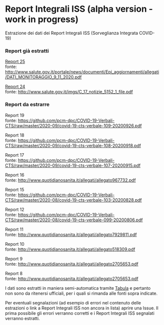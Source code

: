 # Report Integrali ISS (alpha version - work in progress)

Estrazione dei dati dei Report Integrali ISS (Sorveglianza Integrata COVID-19)

### Report già estratti

[Report 25](https://raw.githubusercontent.com/opencovid-mr/Report_Integrali_ISS/main/csv/Report25.csv)<br/>
fonte: http://www.salute.gov.it/portale/news/documenti/Epi_aggiornamenti/allegati/DATI_MONITORAGGIO_9_11_2020.pdf

[Report 24](https://raw.githubusercontent.com/opencovid-mr/Report_Integrali_ISS/main/csv/Report24.csv)<br/>
fonte: http://www.salute.gov.it/imgs/C_17_notizie_5152_1_file.pdf

### Report da estrarre
Report 19<br/>
fonte: https://github.com/pcm-dpc/COVID-19-Verbali-CTS/raw/master/2020-09/covid-19-cts-verbale-109-20200926.pdf

Report 18<br/>
fonte: https://github.com/pcm-dpc/COVID-19-Verbali-CTS/raw/master/2020-09/covid-19-cts-verbale-108-20200918.pdf

Report 17<br/>
fonte: https://github.com/pcm-dpc/COVID-19-Verbali-CTS/raw/master/2020-09/covid-19-cts-verbale-107-20200915.pdf

Report 16<br/>
fonte: http://www.quotidianosanita.it/allegati/allegato967732.pdf

Report 15<br/>
fonte: https://github.com/pcm-dpc/COVID-19-Verbali-CTS/raw/master/2020-08/covid-19-cts-verbale-103-20200828.pdf

Report 12<br/>
fonte: https://github.com/pcm-dpc/COVID-19-Verbali-CTS/raw/master/2020-08/covid-19-cts-verbale-099-20200806.pdf

Report 11<br/>
fonte: http://www.quotidianosanita.it/allegati/allegato7929811.pdf

Report 10<br/>
fonte: http://www.quotidianosanita.it/allegati/allegato518309.pdf

Report 9<br/>
fonte: http://www.quotidianosanita.it/allegati/allegato2705653.pdf

Report 8<br/>
fonte: http://www.quotidianosanita.it/allegati/allegato2705653.pdf



I dati sono estratti in maniera semi-automatica tramite [Tabula](https://tabula.technology/) e pertanto non sono da ritenersi ufficiali, per i quali si rimanda alle fonti sopra indicate.

Per eventuali segnalazioni (ad esempio di errori nel contenuto delle estrazioni o link a Report Integrali ISS non ancora in lista) aprire una Issue. Il prima possibile gli errori verranno corretti e i Report Integrali ISS segnalati verranno estratti.
